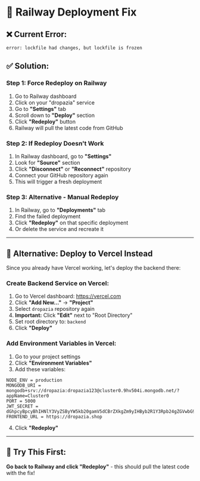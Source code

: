 # 🔧 Railway Deployment Fix

## ❌ Current Error:
```
error: lockfile had changes, but lockfile is frozen
```

## ✅ Solution:

### Step 1: Force Redeploy on Railway
1. Go to Railway dashboard
2. Click on your "dropazia" service
3. Go to **"Settings"** tab
4. Scroll down to **"Deploy"** section
5. Click **"Redeploy"** button
6. Railway will pull the latest code from GitHub

### Step 2: If Redeploy Doesn't Work
1. In Railway dashboard, go to **"Settings"**
2. Look for **"Source"** section
3. Click **"Disconnect"** or **"Reconnect"** repository
4. Connect your GitHub repository again
5. This will trigger a fresh deployment

### Step 3: Alternative - Manual Redeploy
1. In Railway, go to **"Deployments"** tab
2. Find the failed deployment
3. Click **"Redeploy"** on that specific deployment
4. Or delete the service and recreate it

---

## 🚀 Alternative: Deploy to Vercel Instead

Since you already have Vercel working, let's deploy the backend there:

### Create Backend Service on Vercel:

1. Go to Vercel dashboard: https://vercel.com
2. Click **"Add New..."** → **"Project"**
3. Select `dropazia` repository again
4. **Important:** Click **"Edit"** next to "Root Directory"
5. Set root directory to: `backend`
6. Click **"Deploy"**

### Add Environment Variables in Vercel:
1. Go to your project settings
2. Click **"Environment Variables"**
3. Add these variables:

```
NODE_ENV = production
MONGODB_URI = mongodb+srv://dropazia:dropazia123@cluster0.9hv504i.mongodb.net/?appName=Cluster0
PORT = 5000
JWT_SECRET = dGhpcyBpcyBhIHNlY3VyZSByYW5kb20gamV5dCBrZXkgZm9yIHByb2R1Y3Rpb24gZGVwbG95bWVudA
FRONTEND_URL = https://dropazia.shop
```

4. Click **"Redeploy"**

---

## 🎯 Try This First:

**Go back to Railway and click "Redeploy"** - this should pull the latest code with the fix!

